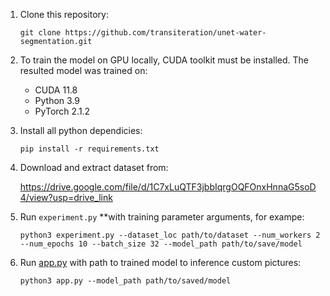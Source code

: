 1. Clone this repository:
    
    `git clone https://github.com/transiteration/unet-water-segmentation.git` 
    
2. To train the model on GPU locally, CUDA toolkit must be installed. The resulted model was trained on:
    - CUDA 11.8
    - Python 3.9
    - PyTorch 2.1.2
3. Install all python dependicies:
    
    `pip install -r requirements.txt`
    
4. Download and extract dataset from:
    
    https://drive.google.com/file/d/1C7xLuQTF3jbbIqrgOQFOnxHnnaG5soD4/view?usp=drive_link
    
5. Run `experiment.py` **with training parameter arguments, for exampe:
    
    `python3 experiment.py --dataset_loc path/to/dataset --num_workers 2 --num_epochs 10 --batch_size 32 --model_path path/to/save/model`
    
6. Run [app.py](http://app.py) with path to trained model to inference custom pictures:
    
    `python3 app.py --model_path path/to/saved/model`
